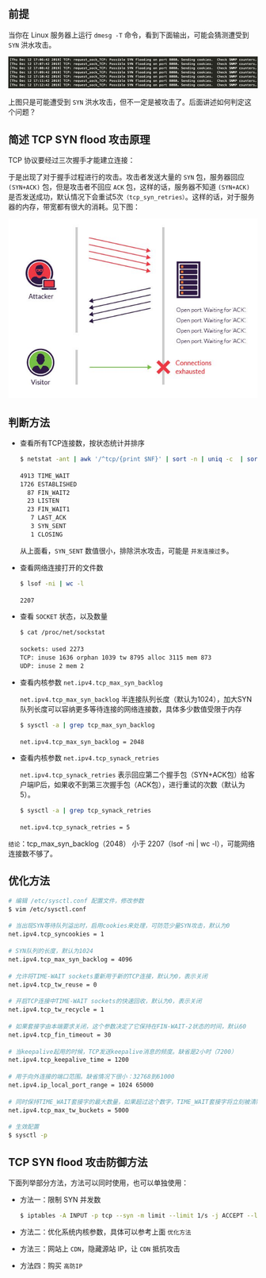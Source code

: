 ## 前提

当你在 Linux 服务器上运行 `dmesg -T` 命令，看到下面输出，可能会猜测遭受到 `SYN` 洪水攻击。

![](/img/syn.png)

上图只是可能遭受到 `SYN` 洪水攻击，但不一定是被攻击了。后面讲述如何判定这个问题？


## 简述 TCP SYN flood 攻击原理

TCP 协议要经过三次握手才能建立连接：

于是出现了对于握手过程进行的攻击。攻击者发送大量的 `SYN` 包，服务器回应 `(SYN+ACK)` 包，但是攻击者不回应 `ACK` 包，这样的话，服务器不知道 `(SYN+ACK)` 是否发送成功，默认情况下会重试5次`（tcp_syn_retries）`。这样的话，对于服务器的内存，带宽都有很大的消耗。见下图：

![](/img/tcp-syn.jpg)

## 判断方法

- 查看所有TCP连接数，按状态统计并排序

    ```bash
    $ netstat -ant | awk '/^tcp/{print $NF}' | sort -n | uniq -c  | sort -nr

    4913 TIME_WAIT
    1726 ESTABLISHED
      87 FIN_WAIT2
      23 LISTEN
      23 FIN_WAIT1
       7 LAST_ACK
       3 SYN_SENT
       1 CLOSING
    ```
    从上面看，`SYN_SENT` 数值很小，排除洪水攻击，可能是 `并发连接过多`。

- 查看网络连接打开的文件数

    ```bash
    $ lsof -ni | wc -l

    2207
    ```

- 查看 `SOCKET` 状态，以及数量

    ```bash
    $ cat /proc/net/sockstat

    sockets: used 2273
    TCP: inuse 1636 orphan 1039 tw 8795 alloc 3115 mem 873
    UDP: inuse 2 mem 2
    ```

- 查看内核参数 `net.ipv4.tcp_max_syn_backlog`

    `net.ipv4.tcp_max_syn_backlog` 半连接队列长度（默认为1024），加大SYN队列长度可以容纳更多等待连接的网络连接数，具体多少数值受限于内存
    
    ```bash
    $ sysctl -a | grep tcp_max_syn_backlog

    net.ipv4.tcp_max_syn_backlog = 2048
    ```

- 查看内核参数 `net.ipv4.tcp_synack_retries`

    `net.ipv4.tcp_synack_retries` 表示回应第二个握手包（SYN+ACK包）给客户端IP后，如果收不到第三次握手包（ACK包），进行重试的次数（默认为5）。

    ```bash
    $ sysctl -a | grep tcp_synack_retries

    net.ipv4.tcp_synack_retries = 5
    ```

`结论`：tcp_max_syn_backlog（2048） 小于  2207（lsof -ni | wc -l），可能网络连接数不够了。


## 优化方法

```bash
# 编辑 /etc/sysctl.conf 配置文件，修改参数
$ vim /etc/sysctl.conf

# 当出现SYN等待队列溢出时，启用cookies来处理，可防范少量SYN攻击，默认为0
net.ipv4.tcp_syncookies = 1

# SYN队列的长度，默认为1024
net.ipv4.tcp_max_syn_backlog = 4096

# 允许将TIME-WAIT sockets重新用于新的TCP连接，默认为0，表示关闭
net.ipv4.tcp_tw_reuse = 0

# 开启TCP连接中TIME-WAIT sockets的快速回收，默认为0，表示关闭
net.ipv4.tcp_tw_recycle = 1

# 如果套接字由本端要求关闭，这个参数决定了它保持在FIN-WAIT-2状态的时间，默认60
net.ipv4.tcp_fin_timeout = 30

# 当keepalive起用的时候，TCP发送keepalive消息的频度。缺省是2小时（7200）
net.ipv4.tcp_keepalive_time = 1200

# 用于向外连接的端口范围。缺省情况下很小：32768到61000
net.ipv4.ip_local_port_range = 1024 65000

# 同时保持TIME_WAIT套接字的最大数量，如果超过这个数字，TIME_WAIT套接字将立刻被清除并打印警告信息。默认为180000
net.ipv4.tcp_max_tw_buckets = 5000

# 生效配置
$ sysctl -p
```

## TCP SYN flood 攻击防御方法

下面列举部分方法，方法可以同时使用，也可以单独使用：

- 方法一：限制 SYN 并发数

    ```bash
    $ iptables -A INPUT -p tcp --syn -m limit --limit 1/s -j ACCEPT --limit 1/s
    ```

- 方法二：优化系统内核参数，具体可以参考上面 `优化方法`

- 方法三：网站上 `CDN`，隐藏源站 IP，让 `CDN` 抵抗攻击

- 方法四：购买 `高防IP`
